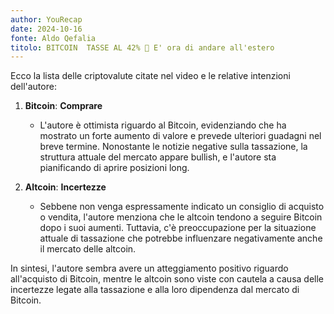 ```yaml
---
author: YouRecap
date: 2024-10-16
fonte: Aldo Qefalia
titolo: BITCOIN  TASSE AL 42% 🚨 E' ora di andare all'estero
---
```


Ecco la lista delle criptovalute citate nel video e le relative intenzioni dell'autore:

1. **Bitcoin**: **Comprare**
   - L'autore è ottimista riguardo al Bitcoin, evidenziando che ha mostrato un forte aumento di valore e prevede ulteriori guadagni nel breve termine. Nonostante le notizie negative sulla tassazione, la struttura attuale del mercato appare bullish, e l'autore sta pianificando di aprire posizioni long.

2. **Altcoin**: **Incertezze**
   - Sebbene non venga espressamente indicato un consiglio di acquisto o vendita, l'autore menziona che le altcoin tendono a seguire Bitcoin dopo i suoi aumenti. Tuttavia, c'è preoccupazione per la situazione attuale di tassazione che potrebbe influenzare negativamente anche il mercato delle altcoin.

In sintesi, l'autore sembra avere un atteggiamento positivo riguardo all'acquisto di Bitcoin, mentre le altcoin sono viste con cautela a causa delle incertezze legate alla tassazione e alla loro dipendenza dal mercato di Bitcoin.
